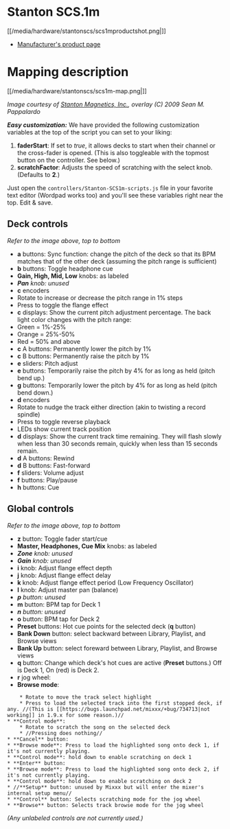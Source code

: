 # Stanton SCS.1m

[[/media/hardware/stantonscs/scs1mproductshot.png|]]

  - [Manufacturer's product
    page](http://www.stantondj.com/stanton-controllers-systems/scs1m.html)

# Mapping description

[[/media/hardware/stantonscs/scs1m-map.png|]]

*Image courtesy of [Stanton Magnetics, Inc.](http://www.stantondj.com),
overlay (C) 2009 Sean M. Pappalardo*

***Easy customization:*** We have provided the following customization
variables at the top of the script you can set to your liking:

1.  **faderStart**: If set to *true*, it allows decks to start when
    their channel or the cross-fader is opened. (This is also toggleable
    with the topmost button on the controller. See below.)
2.  **scratchFactor**: Adjusts the speed of scratching with the select
    knob. (Defaults to **2**.)

Just open the `controllers/Stanton-SCS1m-scripts.js` file in your
favorite text editor (Wordpad works too) and you'll see these variables
right near the top. Edit & save.

## Deck controls

*Refer to the image above, top to bottom*

  - **a** buttons: Sync function: change the pitch of the deck so that
    its BPM matches that of the other deck (assuming the pitch range is
    sufficient)
  - **b** buttons: Toggle headphone cue
  - **Gain, High, Mid, Low** knobs: as labeled
  - ***Pan** knob: unused*
  - **c** encoders
  - Rotate to increase or decrease the pitch range in 1% steps
  - Press to toggle the flange effect
  - **c** displays: Show the current pitch adjustment percentage. The
    back light color changes with the pitch range:
  - Green = 1%-25%
  - Orange = 25%-50%
  - Red = 50% and above
  - **c** A buttons: Permanently lower the pitch by 1%
  - **c** B buttons: Permanently raise the pitch by 1%
  - **e** sliders: Pitch adjust
  - **e** buttons: Temporarily raise the pitch by 4% for as long as held
    (pitch bend up.)
  - **g** buttons: Temporarily lower the pitch by 4% for as long as held
    (pitch bend down.)
  - **d** encoders
  - Rotate to nudge the track either direction (akin to twisting a
    record spindle)
  - Press to toggle reverse playback
  - LEDs show current track position
  - **d** displays: Show the current track time remaining. They will
    flash slowly when less than 30 seconds remain, quickly when less
    than 15 seconds remain.
  - **d** A buttons: Rewind
  - **d** B buttons: Fast-forward
  - **f** sliders: Volume adjust
  - **f** buttons: Play/pause
  - **h** buttons: Cue

## Global controls

*Refer to the image above, top to bottom*

  - **z** button: Toggle fader start/cue
  - **Master, Headphones, Cue Mix** knobs: as labeled
  - ***Zone** knob: unused*
  - ***Gain** knob: unused*
  - **i** knob: Adjust flange effect depth
  - **j** knob: Adjust flange effect delay
  - **k** knob: Adjust flange effect period (Low Frequency Oscillator)
  - **l** knob: Adjust master pan (balance)
  - ***p** button: unused*
  - **m** button: BPM tap for Deck 1
  - ***n** button: unused*
  - **o** button: BPM tap for Deck 2
  - **Preset** buttons: Hot cue points for the selected deck (**q**
    button)
  - **Bank Down** button: select backward between Library, Playlist, and
    Browse views
  - **Bank Up** button: select foreward between Library, Playlist, and
    Browse views
  - **q** button: Change which deck's hot cues are active (**Preset**
    buttons.) Off is Deck 1, On (red) is Deck 2.
  - **r** jog wheel:
  - **Browse mode**:

<!-- end list -->

``` 
    * Rotate to move the track select highlight
    * Press to load the selected track into the first stopped deck, if any. //(This is [[https://bugs.launchpad.net/mixxx/+bug/734713|not working]] in 1.9.x for some reason.)//
* **Control mode**:
    * Rotate to scratch the song on the selected deck
    * //Pressing does nothing//
* **Cancel** button: 
* **Browse mode**: Press to load the highlighted song onto deck 1, if it's not currently playing.
* **Control mode**: hold down to enable scratching on deck 1
* **Enter** button: 
* **Browse mode**: Press to load the highlighted song onto deck 2, if it's not currently playing.
* **Control mode**: hold down to enable scratching on deck 2
* //**Setup** button: unused by Mixxx but will enter the mixer's internal setup menu//
* **Control** button: Selects scratching mode for the jog wheel
* **Browse** button: Selects track browse mode for the jog wheel
```

*(Any unlabeled controls are not currently used.)*
